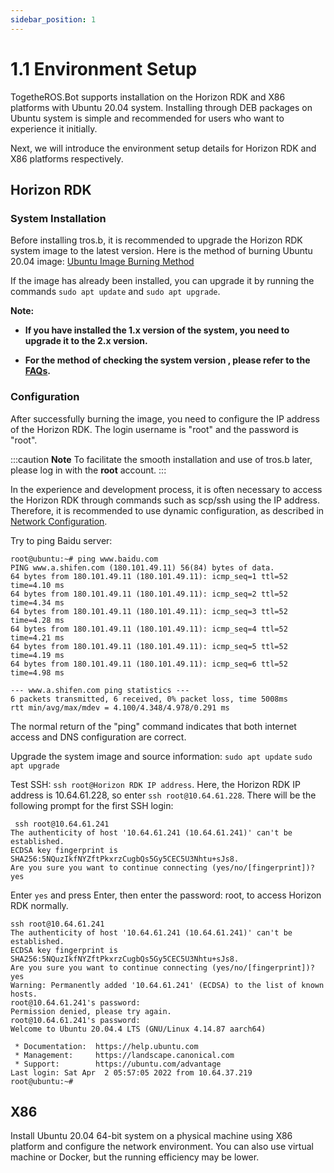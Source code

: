 ```yaml
---
sidebar_position: 1
---
```

# 1.1 Environment Setup

TogetheROS.Bot supports installation on the Horizon RDK and X86 platforms with Ubuntu 20.04 system. Installing through DEB packages on Ubuntu system is simple and recommended for users who want to experience it initially.

Next, we will introduce the environment setup details for Horizon RDK and X86 platforms respectively.

## Horizon RDK

### System Installation

Before installing tros.b, it is recommended to upgrade the Horizon RDK system image to the latest version. Here is the method of burning Ubuntu 20.04 image: [Ubuntu Image Burning Method](https://developer.horizon.cc/documents_rdk/installation/install_os)

If the image has already been installed, you can upgrade it by running the commands `sudo apt update` and `sudo apt upgrade`.

**Note:**

- **If you have installed the 1.x version of the system, you need to upgrade it to the 2.x version.**

- **For the method of checking the system version , please refer to the [FAQs](../FAQs/hardware_and_system.md).**

### Configuration

After successfully burning the image, you need to configure the IP address of the Horizon RDK. The login username is "root" and the password is "root".

:::caution **Note**
To facilitate the smooth installation and use of tros.b later, please log in with the **root** account.
:::

In the experience and development process, it is often necessary to access the Horizon RDK through commands such as scp/ssh using the IP address. Therefore, it is recommended to use dynamic configuration, as described in [Network Configuration](https://developer.horizon.cc/documents_rdk/configuration/network).

Try to ping Baidu server:

```shell
root@ubuntu:~# ping www.baidu.com
PING www.a.shifen.com (180.101.49.11) 56(84) bytes of data.
64 bytes from 180.101.49.11 (180.101.49.11): icmp_seq=1 ttl=52 time=4.10 ms
64 bytes from 180.101.49.11 (180.101.49.11): icmp_seq=2 ttl=52 time=4.34 ms
64 bytes from 180.101.49.11 (180.101.49.11): icmp_seq=3 ttl=52 time=4.28 ms
64 bytes from 180.101.49.11 (180.101.49.11): icmp_seq=4 ttl=52 time=4.21 ms
64 bytes from 180.101.49.11 (180.101.49.11): icmp_seq=5 ttl=52 time=4.19 ms
64 bytes from 180.101.49.11 (180.101.49.11): icmp_seq=6 ttl=52 time=4.98 ms

--- www.a.shifen.com ping statistics ---
6 packets transmitted, 6 received, 0% packet loss, time 5008ms
rtt min/avg/max/mdev = 4.100/4.348/4.978/0.291 ms
```
The normal return of the "ping" command indicates that both internet access and DNS configuration are correct.

Upgrade the system image and source information: `sudo apt update` `sudo apt upgrade`

Test SSH: `ssh root@Horizon RDK IP address`. Here, the Horizon RDK IP address is 10.64.61.228, so enter `ssh root@10.64.61.228`. There will be the following prompt for the first SSH login:

```shell
 ssh root@10.64.61.241
The authenticity of host '10.64.61.241 (10.64.61.241)' can't be established.
ECDSA key fingerprint is SHA256:5NQuzIkfNYZftPkxrzCugbQs5Gy5CEC5U3Nhtu+sJs8.
Are you sure you want to continue connecting (yes/no/[fingerprint])? yes
```

Enter `yes` and press Enter, then enter the password: root, to access Horizon RDK normally.

```dotnetcli
ssh root@10.64.61.241
The authenticity of host '10.64.61.241 (10.64.61.241)' can't be established.
ECDSA key fingerprint is SHA256:5NQuzIkfNYZftPkxrzCugbQs5Gy5CEC5U3Nhtu+sJs8.
Are you sure you want to continue connecting (yes/no/[fingerprint])? yes
Warning: Permanently added '10.64.61.241' (ECDSA) to the list of known hosts.
root@10.64.61.241's password:
Permission denied, please try again.
root@10.64.61.241's password:
Welcome to Ubuntu 20.04.4 LTS (GNU/Linux 4.14.87 aarch64)

 * Documentation:  https://help.ubuntu.com
 * Management:     https://landscape.canonical.com
 * Support:        https://ubuntu.com/advantage
Last login: Sat Apr  2 05:57:05 2022 from 10.64.37.219
root@ubuntu:~#
```

## X86

Install Ubuntu 20.04 64-bit system on a physical machine using X86 platform and configure the network environment. You can also use virtual machine or Docker, but the running efficiency may be lower.